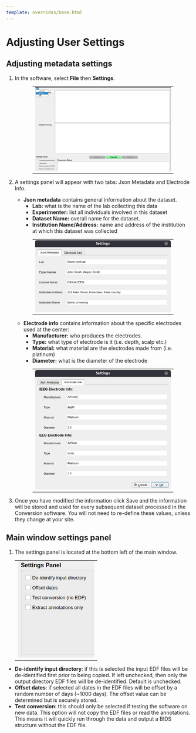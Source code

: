 ```yaml
---
template: overrides/base.html
---
```


# Adjusting User Settings

## Adjusting metadata settings

1. In the software, select **File** then **Settings**.

    <center><table style="width:80%"><tr><td>
      <img src="../img/metadata_01.png" alt="drawing"/>
    </td></tr></table></center>

2. A settings panel will appear with two tabs: Json Metadata and Electrode Info.

	* **Json metadata** contains general information about the dataset.
  	  * **Lab:** what is the name of the lab collecting this data
  	  * **Experimenter:** list all individuals involved in this dataset
  	  * **Dataset Name:** overall name for the dataset.
  	  * **Institution Name/Address:** name and address of the institution at which  this dataset was collected

    <center><table style="width:80%"><tr><td>
      <img src="../img/metadata_02.png" alt="drawing"/>
    </td></tr></table></center>

	* **Electrode info** contains information about the specific electrodes used at the center:
  	  * **Manufacturer:** who produces the electrodes.
  	  * **Type:** what type of electrode is it (i.e. depth, scalp etc.)
  	  * **Material:** what material are the electrodes made from (i.e. platinum)
  	  * **Diameter:** what is the diameter of the electrode

    <center><table style="width:80%"><tr><td>
      <img src="../img/metadata_03.png" alt="drawing"/>
    </td></tr></table></center>

3. Once you have modified the information click Save and the information will be stored and used for every subsequent dataset processed in the Conversion software. You will not need to re-define these values, unless they change at your site.

## Main window settings panel

1. The settings panel is located at the bottom left of the main window.
    
    <center><table style="width:100%"><tr><td>
      <img src="../img/main_settings_panel.png" alt="drawing"/>
    </td></tr></table></center>

  * **De-identify input directory**: if this is selected the input EDF files will be de-identified first prior to being copied. If left unchecked, then only the output directory EDF files will be de-identified. Default is unchecked.
  * **Offset dates**: if selected all dates in the EDF files will be offset by a random number of days (~1000 days). The offset value can be determined but is securely stored.
  * **Test conversion**: this should only be selected if testing the software on new data. This option will not copy the EDF files or read the annotations. This means it will quickly run through the data and output a BIDS structure without the EDF file.
